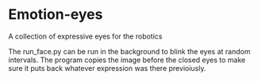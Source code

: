 # Emotion-eyes

A collection of expressive eyes for the robotics

The run_face.py can be run in the background to blink the eyes at random intervals.
The program copies the image before the closed eyes to make sure it puts back whatever expression was there previoiusly.
